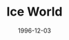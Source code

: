 ---
mission_id: iceworld
editorsChoice:
title: "Ice World"
authors: 
    - "Tim Smulders"
date: 1996-12-03
filename: "icewld20.zip"
description: "Intelligence has located the Emperor's Spynet headquarters. The Alliance is setting up an offensive immediately, but the base is protected by an energy shield. You are being assigned to take the shield generator out in order to open up the base to orbital assault."
cover: "iceworld.png"
levelReplaced:	ROBOTICS
difficulty: yes
bm:	yes
fme: yes
wax: yes
three_do: yes
voc: yes
gmd: no
vue: no
lfd: no
base: "New level from scratch" 
editors: "WDFUSE"

---